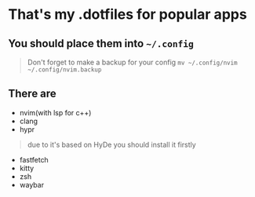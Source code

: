# That's my .dotfiles for popular apps

## You should place them into `~/.config`
> Don't forget to make a backup for your config
> `mv ~/.config/nvim ~/.config/nvim.backup`

## There are

- nvim(with lsp for c++)
- clang
- hypr
> due to it's based on HyDe you should install it firstly
- fastfetch
- kitty
- zsh
- waybar
